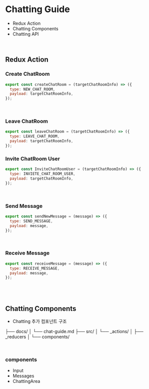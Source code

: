# Chatting Guide

- Redux Action
- Chatting Components
- Chatting API

<br />

## Redux Action

### Create ChatRoom

```js
export const createChatRoom = (targetChatRoomInfo) => ({
  type: NEW_CHAT_ROOM,
  payload: targetChatRoomInfo,
});
```

<br />

### Leave ChatRoom

```js
export const leaveChatRoom = (targetChatRoomInfo) => ({
  type: LEAVE_CHAT_ROOM,
  payload: targetChatRoomInfo,
});
```

### Invite ChatRoom User

```js
export const InviteChatRoomUser = (targetChatRoomInfo) => ({
  type: INVIETE_CHAT_ROOM_USER,
  payload: targetChatRoomInfo,
});
```

<br />

### Send Message

```js
export const sendNewMessage = (message) => ({
  type: SEND_MESSAGE,
  payload: message,
});
```

<br />

### Receive Message

```js
export const receiveMessage = (message) => ({
  type: RECEIVE_MESSAGE,
  payload: message,
});
```

<br />
<br />

## Chatting Components

- Chatting 추가 컴포넌트 구조

├── docs/
│ └── chat-guide.md
├── src/
│ └── \_actions/
│ ├── \_reducers
│ └── components/

<br />

### components

- Input
- Messages
- ChattingArea
